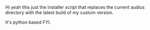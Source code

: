 Hi yeah this just the installer script that replaces the current audius directory with the latest build of my custom version.

It's python based FYI.